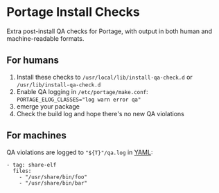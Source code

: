 # Portage Install Checks
Extra post-install QA checks for Portage, with output in both human and machine-readable formats.

## For humans
1. Install these checks to ``/usr/local/lib/install-qa-check.d`` or ``/usr/lib/install-qa-check.d``
2. Enable QA logging in ``/etc/portage/make.conf``: ``PORTAGE_ELOG_CLASSES="log warn error qa"``
3. emerge your package
4. Check the build log and hope there's no new QA violations

## For machines
QA violations are logged to ``"${T}"/qa.log`` in [YAML](http://yaml.org/):
```
- tag: share-elf
  files:
    - "/usr/share/bin/foo"
    - "/usr/share/bin/bar"
```
